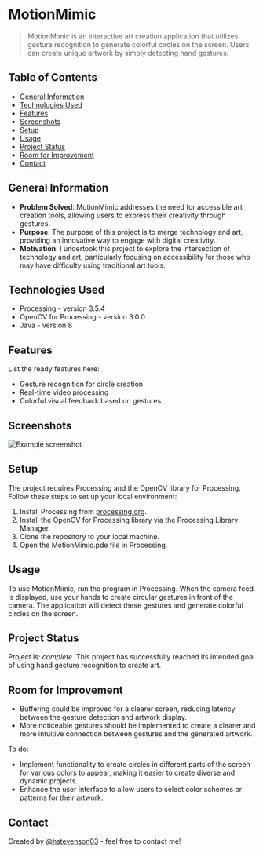 # MotionMimic
> MotionMimic is an interactive art creation application that utilizes gesture recognition to generate colorful circles on the screen. Users can create unique artwork by simply detecting hand gestures.

## Table of Contents
* [General Information](#general-information)
* [Technologies Used](#technologies-used)
* [Features](#features)
* [Screenshots](#screenshots)
* [Setup](#setup)
* [Usage](#usage)
* [Project Status](#project-status)
* [Room for Improvement](#room-for-improvement)
* [Contact](#contact)

## General Information
- **Problem Solved**: MotionMimic addresses the need for accessible art creation tools, allowing users to express their creativity through gestures.
- **Purpose**: The purpose of this project is to merge technology and art, providing an innovative way to engage with digital creativity.
- **Motivation**: I undertook this project to explore the intersection of technology and art, particularly focusing on accessibility for those who may have difficulty using traditional art tools.

## Technologies Used
- Processing - version 3.5.4
- OpenCV for Processing - version 3.0.0
- Java - version 8

## Features
List the ready features here:
- Gesture recognition for circle creation
- Real-time video processing
- Colorful visual feedback based on gestures

## Screenshots
![Example screenshot](./img/screenshot.png)
<!-- Include screenshots of your application in action here. -->

## Setup
The project requires Processing and the OpenCV library for Processing. Follow these steps to set up your local environment:
1. Install Processing from [processing.org](https://processing.org/download/).
2. Install the OpenCV for Processing library via the Processing Library Manager.
3. Clone the repository to your local machine.
4. Open the MotionMimic.pde file in Processing.

## Usage
To use MotionMimic, run the program in Processing. When the camera feed is displayed, use your hands to create circular gestures in front of the camera. The application will detect these gestures and generate colorful circles on the screen.

## Project Status
Project is: _complete_. This project has successfully reached its intended goal of using hand gesture recognition to create art.

## Room for Improvement
- Buffering could be improved for a clearer screen, reducing latency between the gesture detection and artwork display.
- More noticeable gestures should be implemented to create a clearer and more intuitive connection between gestures and the generated artwork.

To do:
- Implement functionality to create circles in different parts of the screen for various colors to appear, making it easier to create diverse and dynamic projects.
- Enhance the user interface to allow users to select color schemes or patterns for their artwork.
  
## Contact
Created by [@hstevenson03](https://github.com/hstevenson03) - feel free to contact me!
